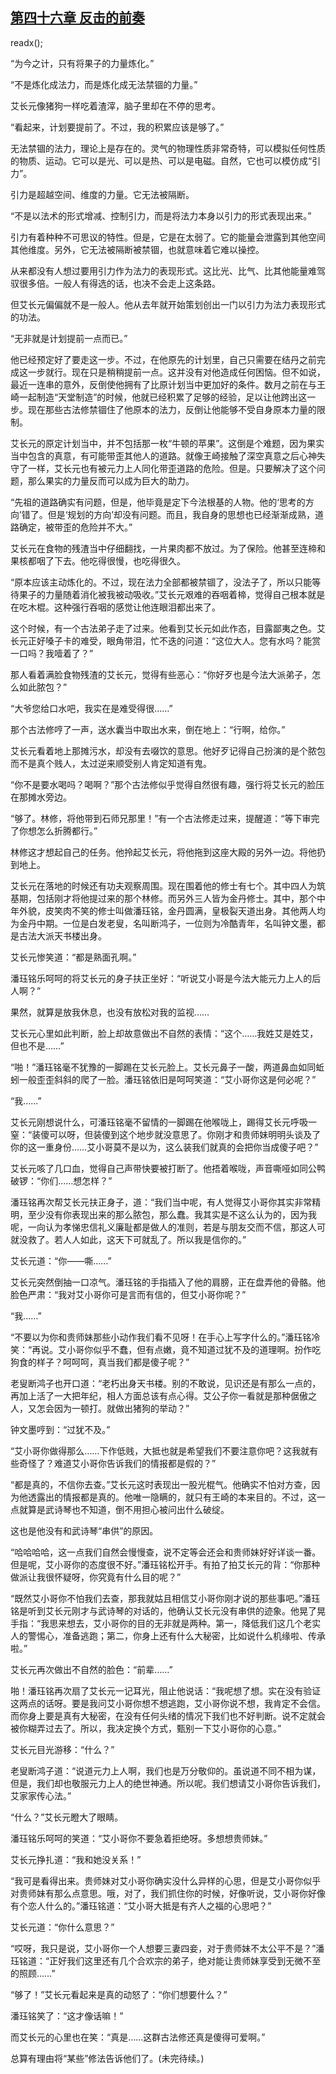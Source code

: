 ## [第四十六章 反击的前奏](https://www.xxbiquge.com/11_11207/9026789.html)
readx();

  “为今之计，只有将果子的力量炼化。”

  “不是炼化成法力，而是炼化成无法禁锢的力量。”

  艾长元像猪狗一样吃着渣滓，脑子里却在不停的思考。

  “看起来，计划要提前了。不过，我的积累应该是够了。”

  无法禁锢的法力，理论上是存在的。灵气的物理性质非常奇特，可以模拟任何性质的物质、运动。它可以是光、可以是热、可以是电磁。自然，它也可以模仿成“引力”。

  引力是超越空间、维度的力量。它无法被隔断。

  “不是以法术的形式增减、控制引力，而是将法力本身以引力的形式表现出来。”

  引力有着种种不可思议的特性。但是，它是在太弱了。它的能量会泄露到其他空间其他维度。另外，它无法被隔断被禁锢，也就意味着它难以操控。

  从来都没有人想过要用引力作为法力的表现形式。这比光、比气、比其他能量难驾驭很多倍。一般人有得选的话，也决不会走上这条路。

  但艾长元偏偏就不是一般人。他从去年就开始策划创出一门以引力为法力表现形式的功法。

  “无非就是计划提前一点而已。”

  他已经预定好了要走这一步。不过，在他原先的计划里，自己只需要在结丹之前完成这一步就行。现在只是稍稍提前一点。这并没有对他造成任何困恼。但不如说，最近一连串的意外，反倒使他拥有了比原计划当中更加好的条件。数月之前在与王崎一起制造“天堂制造”的时候，他就已经积累了足够的经验，足以让他跨出这一步。现在那些古法修禁锢住了他原本的法力，反倒让他能够不受自身原本力量的限制。

  艾长元的原定计划当中，并不包括那一枚“牛顿的苹果”。这倒是个难题，因为果实当中包含的真意，有可能带歪其他人的道路。就像王崎接触了深空真意之后心神失守了一样，艾长元也有被元力上人同化带歪道路的危险。但是。只要解决了这个问题，那么果实的力量反而可以成为巨大的助力。

  “先祖的道路确实有问题，但是，他毕竟是定下今法根基的人物。他的‘思考的方向’错了。但是‘规划的方向’却没有问题。而且，我自身的思想也已经渐渐成熟，道路确定，被带歪的危险并不大。”

  艾长元在食物的残渣当中仔细翻找，一片果肉都不放过。为了保险。他甚至连楴和果核都咽了下去。他吃得很慢，也吃得很久。

  “原本应该主动炼化的。不过，现在法力全部都被禁锢了，没法子了，所以只能等待果子的力量随着消化被我被动吸收。”艾长元艰难的吞咽着楴，觉得自己根本就是在吃木棍。这种强行吞咽的感觉让他连眼泪都出来了。

  这个时候，有一个古法弟子走了过来。他看到艾长元如此作态，目露鄙夷之色。艾长元正好嗓子卡的难受，眼角带泪，忙不迭的问道：“这位大人。您有水吗？能赏一口吗？我噎着了？”

  那人看着满脸食物残渣的艾长元，觉得有些恶心：“你好歹也是今法大派弟子，怎么如此脓包？”

  “大爷您给口水吧，我实在是难受得很……”

  那个古法修哼了一声，送水囊当中取出水来，倒在地上：“行啊，给你。”

  艾长元看着地上那摊污水，却没有去啜饮的意思。他好歹记得自己扮演的是个脓包而不是真个贱人，太过逆来顺受别人肯定知道有鬼。

  “你不是要水喝吗？喝啊？”那个古法修似乎觉得自然很有趣，强行将艾长元的脸压在那摊水旁边。

  “够了。林修，将他带到石师兄那里！”有一个古法修走过来，提醒道：“等下审完了你想怎么折腾都行。”

  林修这才想起自己的任务。他拎起艾长元，将他拖到这座大殿的另外一边。将他扔到地上。

  艾长元在落地的时候还有功夫观察周围。现在围着他的修士有七个。其中四人为筑基期，包括刚才将他提过来的那个林修。而另外三人皆为金丹修士。其中，那个中年外貌，皮笑肉不笑的修士叫做潘珏铭，金丹圆满，皇极裂天道出身。其他两人均为金丹中期。一位是白发老叟，名叫断鸿子，一位则为冷酷青年，名叫钟文墨，都是古法大派天书楼出身。

  艾长元惨笑道：“都是熟面孔啊。”

  潘珏铭乐呵呵的将艾长元的身子扶正坐好：“听说艾小哥是今法大能元力上人的后人啊？”

  果然，就算是放我休息，也没有放松对我的监视……

  艾长元心里如此判断，脸上却故意做出不自然的表情：“这个……我姓艾是姓艾，但也不是……”

  “啪！”潘珏铭毫不犹豫的一脚踢在艾长元脸上。艾长元鼻子一酸，两道鼻血如同蚯蚓一般歪歪斜斜的爬了一脸。潘珏铭依旧是呵呵笑道：“艾小哥你这是何必呢？”

  “我……”

  艾长元刚想说什么，可潘珏铭毫不留情的一脚踢在他喉咙上，踢得艾长元呼吸一窒：“装傻可以呀，但装傻到这个地步就没意思了。你刚才和贵师妹明明头谈及了你的这一重身份……艾小哥莫不是以为，这么装我们就真的会把你当成傻子吧？”

  艾长元咳了几口血，觉得自己声带快要被打断了。他捂着喉咙，声音嘶哑如同公鸭破锣：“你们……想怎样？”

  潘珏铭再次帮艾长元扶正身子，道：“我们当中呢，有人觉得艾小哥你其实非常精明，至少没有你表现出来的那么脓包，那么蠢。我其实是不这么认为的，因为我呢，一向认为孝悌忠信礼义廉耻都是做人的准则，若是与朋友交而不信，那这人可就没救了。若人人如此，这天下可就乱了。所以我是信你的。”

  艾长元道：“你——嘶……”

  艾长元突然倒抽一口凉气。潘珏铭的手指插入了他的肩膀，正在盘弄他的骨骼。他脸色严肃：“我对艾小哥你可是言而有信的，但艾小哥你呢？”

  “我……”

  “不要以为你和贵师妹那些小动作我们看不见呀！在手心上写字什么的。”潘珏铭冷笑：“再说。艾小哥你似乎不蠢，但有点嫩，竟不知道过犹不及的道理啊。扮作吃狗食的样子？呵呵呵，真当我们都是傻子呢？”

  老叟断鸿子也开口道：“老朽出身天书楼。别的不敢说，见识还是有那么一点的，再加上活了一大把年纪，相人方面总该有点心得。艾公子你一看就是那种倨傲之人，又怎会因为一顿打。就做出猪狗的举动？”

  钟文墨哼到：“过犹不及。”

  “艾小哥你做得那么……下作低贱，大抵也就是希望我们不要注意你吧？这我就有些奇怪了？难道艾小哥你告诉我们的情报都是假的？”

  “都是真的，不信你去查。”艾长元这时表现出一股光棍气。他确实不怕对方查，因为他透露出的情报都是真的。他唯一隐瞒的，就只有王崎的本来目的。不过，这一点就算是武诗琴也不知道，倒不用担心被问出什么破绽。

  这也是他没有和武诗琴“串供”的原因。

  “哈哈哈哈，这一点我们自然会慢慢查，说不定等会还会和贵师妹好好详谈一番。但是呢，艾小哥你的态度很不好。”潘珏铭松开手。有拍了拍艾长元的背：“你那种做派让我很怀疑呀，你究竟有什么目的呢？”

  “既然艾小哥你不怕我们去查，那我就姑且相信艾小哥你刚才说的那些事吧。”潘珏铭是听到艾长元刚才与武诗琴的对话的，他确认艾长元没有串供的迹象。他晃了晃手指：“我思来想去，艾小哥你的目的无非就是两种。第一，降低我们这几个老实人的警惕心，准备逃跑；第二，你身上还有什么大秘密，比如说什么机缘啦、传承啦。”

  艾长元再次做出不自然的脸色：“前辈……”

  啪！潘珏铭再次扇了艾长元一记耳光，阻止他说话：“我呢想了想。实在没有验证这两点的话呀。要是我问艾小哥你想不想逃跑，艾小哥你说不想，我肯定不会信。而你身上要是真有大秘密，在没有任何头绪的情况下我们也不好判断。说不定就会被你糊弄过去了。所以，我决定换个方式，甄别一下艾小哥你的心意。”

  艾长元目光游移：“什么？”

  老叟断鸿子道：“说道元力上人啊，我们也是万分敬仰的。虽说道不同不相为谋，但是，我们却也敬服元力上人的绝世神通。所以呢。我们想请艾小哥你告诉我们，艾家家传心法。”

  “什么？”艾长元瞪大了眼睛。

  潘珏铭乐呵呵的笑道：“艾小哥你不要急着拒绝呀。多想想贵师妹。”

  艾长元挣扎道：“我和她没关系！”

  “我可是看得出来。贵师妹对艾小哥你确实没什么异样的心思，但是艾小哥你似乎对贵师妹有那么点意思。哦，对了，我们抓住你的时候，好像听说，艾小哥你好像有个恋人什么的。”潘珏铭道：“艾小哥大抵是有齐人之福的心思吧？”

  艾长元道：“你什么意思？”

  “哎呀，我只是说，艾小哥你一个人想要三妻四妾，对于贵师妹不太公平不是？”潘珏铭道：“正好我们这里还有几个合欢宗的弟子，绝对能让贵师妹享受到无微不至的照顾……”

  “够了！”艾长元看起来是真的动怒了：“你们想要什么？”

  潘珏铭笑了：“这才像话嘛！”

  而艾长元的心里也在笑：“真是……这群古法修还真是傻得可爱啊。”

  总算有理由将“某些”修法告诉他们了。(未完待续。)
